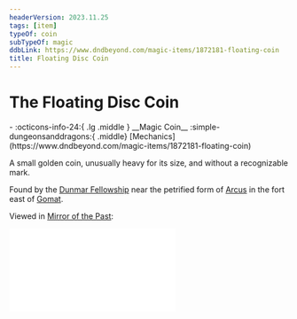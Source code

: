 ```yaml
---
headerVersion: 2023.11.25
tags: [item]
typeOf: coin
subTypeOf: magic
ddbLink: https://www.dndbeyond.com/magic-items/1872181-floating-coin
title: Floating Disc Coin
---
```

# The Floating Disc Coin
<div class="grid cards ext-narrow-margin ext-one-column" markdown>
- :octicons-info-24:{ .lg .middle } __Magic Coin__  
    :simple-dungeonsanddragons:{ .middle} [Mechanics](https://www.dndbeyond.com/magic-items/1872181-floating-coin) 
</div>


A small golden coin, unusually heavy for its size, and without a recognizable mark. 



Found by the [Dunmar Fellowship](<../../../../people/pcs/dunmar-fellowship/dunmar-fellowship.md>) near the petrified form of [Arcus](<../../../../people/chardonians/arcus.md>) in the fort east of [Gomat](<../../../../gazetteer/greater-dunmar/dunmari-basin/gomat.md>). 

Viewed in [Mirror of the Past](<./mirror-of-the-past.md>): 

![Floating Disc Coin Vision](<../../mirror-visions/floating-disc-coin-vision.md>)


